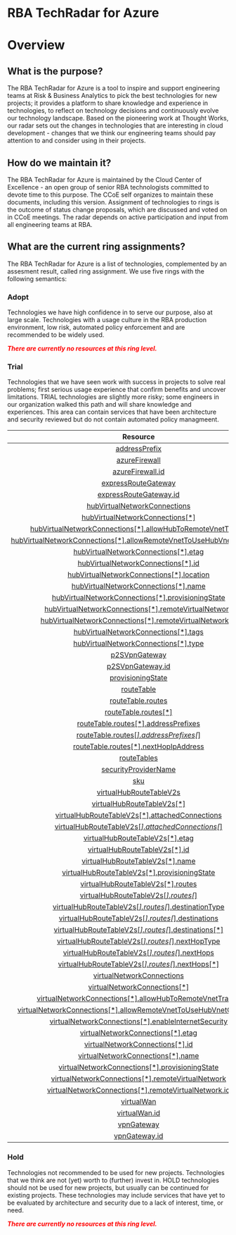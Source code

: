 
RBA TechRadar for Azure
=======================

# Overview

## What is the purpose?


The RBA TechRadar for Azure is a tool to inspire and support engineering teams at Risk & Business Analytics to pick the best technologies for new projects; it provides a platform to share knowledge and experience in technologies, to reflect on technology decisions and continuously evolve our technology landscape.  Based on the pioneering work at Thought Works, our radar sets out the changes in technologies that are interesting in cloud development - changes that we think our engineering teams should pay attention to and consider using in their projects.
## How do we maintain it?


The RBA TechRadar for Azure is maintained by the Cloud Center of Excellence - an open group of senior RBA technologists committed to devote time to this purpose.  The CCoE self organizes to maintain these documents, including this version.  Assignment of technologies to rings is the outcome of status change proposals, which are discussed and voted on in CCoE meetings.  The radar depends on active participation and input from all engineering teams at RBA.
## What are the current ring assignments?


The RBA TechRadar for Azure is a list of technologies, complemented by an assesment result, called ring assignment.  We use five rings with the following semantics:
### Adopt


Technologies we have high confidence in to serve our purpose, also at large scale.  Technologies with a usage culture in the RBA production environment, low risk, automated policy enforcement and are recommended to be widely used.  
  
***<font color="red"> There are currently no resources at this ring level. </font>***
### Trial


Technologies that we have seen work with success in projects to solve real problems;  first serious usage experience that confirm benefits and uncover limitations.  TRIAL technologies are slightly more risky; some engineers in our organization walked this path and will share knowledge and experiences.  This area can contain services that have been architecture and security reviewed but do not contain automated policy managmeent.  

|Resource|Description|Path|Status|
| :---: | :---: | :---: | :---: |
|[addressPrefix](https://github.com/openrba/python-azure-techradar/blob/master/Microsoft.Network/virtualHubs/addressPrefix/README.md)|UNKNOWN|Microsoft.Network/virtualHubs/addressPrefix|TRIAL|
|[azureFirewall](https://github.com/openrba/python-azure-techradar/blob/master/Microsoft.Network/virtualHubs/azureFirewall/README.md)|UNKNOWN|Microsoft.Network/virtualHubs/azureFirewall|TRIAL|
|[azureFirewall.id](https://github.com/openrba/python-azure-techradar/blob/master/Microsoft.Network/virtualHubs/azureFirewall.id/README.md)|UNKNOWN|Microsoft.Network/virtualHubs/azureFirewall.id|TRIAL|
|[expressRouteGateway](https://github.com/openrba/python-azure-techradar/blob/master/Microsoft.Network/virtualHubs/expressRouteGateway/README.md)|UNKNOWN|Microsoft.Network/virtualHubs/expressRouteGateway|TRIAL|
|[expressRouteGateway.id](https://github.com/openrba/python-azure-techradar/blob/master/Microsoft.Network/virtualHubs/expressRouteGateway.id/README.md)|UNKNOWN|Microsoft.Network/virtualHubs/expressRouteGateway.id|TRIAL|
|[hubVirtualNetworkConnections](https://github.com/openrba/python-azure-techradar/blob/master/Microsoft.Network/virtualHubs/hubVirtualNetworkConnections/README.md)|UNKNOWN|Microsoft.Network/virtualHubs/hubVirtualNetworkConnections|TRIAL|
|[hubVirtualNetworkConnections[*]](https://github.com/openrba/python-azure-techradar/blob/master/Microsoft.Network/virtualHubs/hubVirtualNetworkConnections[*]/README.md)|UNKNOWN|Microsoft.Network/virtualHubs/hubVirtualNetworkConnections[*]|TRIAL|
|[hubVirtualNetworkConnections[*].allowHubToRemoteVnetTransit](https://github.com/openrba/python-azure-techradar/blob/master/Microsoft.Network/virtualHubs/hubVirtualNetworkConnections[*].allowHubToRemoteVnetTransit/README.md)|UNKNOWN|Microsoft.Network/virtualHubs/hubVirtualNetworkConnections[*].allowHubToRemoteVnetTransit|TRIAL|
|[hubVirtualNetworkConnections[*].allowRemoteVnetToUseHubVnetGateways](https://github.com/openrba/python-azure-techradar/blob/master/Microsoft.Network/virtualHubs/hubVirtualNetworkConnections[*].allowRemoteVnetToUseHubVnetGateways/README.md)|UNKNOWN|Microsoft.Network/virtualHubs/hubVirtualNetworkConnections[*].allowRemoteVnetToUseHubVnetGateways|TRIAL|
|[hubVirtualNetworkConnections[*].etag](https://github.com/openrba/python-azure-techradar/blob/master/Microsoft.Network/virtualHubs/hubVirtualNetworkConnections[*].etag/README.md)|UNKNOWN|Microsoft.Network/virtualHubs/hubVirtualNetworkConnections[*].etag|TRIAL|
|[hubVirtualNetworkConnections[*].id](https://github.com/openrba/python-azure-techradar/blob/master/Microsoft.Network/virtualHubs/hubVirtualNetworkConnections[*].id/README.md)|UNKNOWN|Microsoft.Network/virtualHubs/hubVirtualNetworkConnections[*].id|TRIAL|
|[hubVirtualNetworkConnections[*].location](https://github.com/openrba/python-azure-techradar/blob/master/Microsoft.Network/virtualHubs/hubVirtualNetworkConnections[*].location/README.md)|UNKNOWN|Microsoft.Network/virtualHubs/hubVirtualNetworkConnections[*].location|TRIAL|
|[hubVirtualNetworkConnections[*].name](https://github.com/openrba/python-azure-techradar/blob/master/Microsoft.Network/virtualHubs/hubVirtualNetworkConnections[*].name/README.md)|UNKNOWN|Microsoft.Network/virtualHubs/hubVirtualNetworkConnections[*].name|TRIAL|
|[hubVirtualNetworkConnections[*].provisioningState](https://github.com/openrba/python-azure-techradar/blob/master/Microsoft.Network/virtualHubs/hubVirtualNetworkConnections[*].provisioningState/README.md)|UNKNOWN|Microsoft.Network/virtualHubs/hubVirtualNetworkConnections[*].provisioningState|TRIAL|
|[hubVirtualNetworkConnections[*].remoteVirtualNetwork](https://github.com/openrba/python-azure-techradar/blob/master/Microsoft.Network/virtualHubs/hubVirtualNetworkConnections[*].remoteVirtualNetwork/README.md)|UNKNOWN|Microsoft.Network/virtualHubs/hubVirtualNetworkConnections[*].remoteVirtualNetwork|TRIAL|
|[hubVirtualNetworkConnections[*].remoteVirtualNetwork.id](https://github.com/openrba/python-azure-techradar/blob/master/Microsoft.Network/virtualHubs/hubVirtualNetworkConnections[*].remoteVirtualNetwork.id/README.md)|UNKNOWN|Microsoft.Network/virtualHubs/hubVirtualNetworkConnections[*].remoteVirtualNetwork.id|TRIAL|
|[hubVirtualNetworkConnections[*].tags](https://github.com/openrba/python-azure-techradar/blob/master/Microsoft.Network/virtualHubs/hubVirtualNetworkConnections[*].tags/README.md)|UNKNOWN|Microsoft.Network/virtualHubs/hubVirtualNetworkConnections[*].tags|TRIAL|
|[hubVirtualNetworkConnections[*].type](https://github.com/openrba/python-azure-techradar/blob/master/Microsoft.Network/virtualHubs/hubVirtualNetworkConnections[*].type/README.md)|UNKNOWN|Microsoft.Network/virtualHubs/hubVirtualNetworkConnections[*].type|TRIAL|
|[p2SVpnGateway](https://github.com/openrba/python-azure-techradar/blob/master/Microsoft.Network/virtualHubs/p2SVpnGateway/README.md)|UNKNOWN|Microsoft.Network/virtualHubs/p2SVpnGateway|TRIAL|
|[p2SVpnGateway.id](https://github.com/openrba/python-azure-techradar/blob/master/Microsoft.Network/virtualHubs/p2SVpnGateway.id/README.md)|UNKNOWN|Microsoft.Network/virtualHubs/p2SVpnGateway.id|TRIAL|
|[provisioningState](https://github.com/openrba/python-azure-techradar/blob/master/Microsoft.Network/virtualHubs/provisioningState/README.md)|UNKNOWN|Microsoft.Network/virtualHubs/provisioningState|TRIAL|
|[routeTable](https://github.com/openrba/python-azure-techradar/blob/master/Microsoft.Network/virtualHubs/routeTable/README.md)|UNKNOWN|Microsoft.Network/virtualHubs/routeTable|TRIAL|
|[routeTable.routes](https://github.com/openrba/python-azure-techradar/blob/master/Microsoft.Network/virtualHubs/routeTable.routes/README.md)|UNKNOWN|Microsoft.Network/virtualHubs/routeTable.routes|TRIAL|
|[routeTable.routes[*]](https://github.com/openrba/python-azure-techradar/blob/master/Microsoft.Network/virtualHubs/routeTable.routes[*]/README.md)|UNKNOWN|Microsoft.Network/virtualHubs/routeTable.routes[*]|TRIAL|
|[routeTable.routes[*].addressPrefixes](https://github.com/openrba/python-azure-techradar/blob/master/Microsoft.Network/virtualHubs/routeTable.routes[*].addressPrefixes/README.md)|UNKNOWN|Microsoft.Network/virtualHubs/routeTable.routes[*].addressPrefixes|TRIAL|
|[routeTable.routes[*].addressPrefixes[*]](https://github.com/openrba/python-azure-techradar/blob/master/Microsoft.Network/virtualHubs/routeTable.routes[*].addressPrefixes[*]/README.md)|UNKNOWN|Microsoft.Network/virtualHubs/routeTable.routes[*].addressPrefixes[*]|TRIAL|
|[routeTable.routes[*].nextHopIpAddress](https://github.com/openrba/python-azure-techradar/blob/master/Microsoft.Network/virtualHubs/routeTable.routes[*].nextHopIpAddress/README.md)|UNKNOWN|Microsoft.Network/virtualHubs/routeTable.routes[*].nextHopIpAddress|TRIAL|
|[routeTables](https://github.com/openrba/python-azure-techradar/blob/master/Microsoft.Network/virtualHubs/routeTables/README.md)|UNKNOWN|Microsoft.Network/virtualHubs/routeTables|TRIAL|
|[securityProviderName](https://github.com/openrba/python-azure-techradar/blob/master/Microsoft.Network/virtualHubs/securityProviderName/README.md)|UNKNOWN|Microsoft.Network/virtualHubs/securityProviderName|TRIAL|
|[sku](https://github.com/openrba/python-azure-techradar/blob/master/Microsoft.Network/virtualHubs/sku/README.md)|UNKNOWN|Microsoft.Network/virtualHubs/sku|TRIAL|
|[virtualHubRouteTableV2s](https://github.com/openrba/python-azure-techradar/blob/master/Microsoft.Network/virtualHubs/virtualHubRouteTableV2s/README.md)|UNKNOWN|Microsoft.Network/virtualHubs/virtualHubRouteTableV2s|TRIAL|
|[virtualHubRouteTableV2s[*]](https://github.com/openrba/python-azure-techradar/blob/master/Microsoft.Network/virtualHubs/virtualHubRouteTableV2s[*]/README.md)|UNKNOWN|Microsoft.Network/virtualHubs/virtualHubRouteTableV2s[*]|TRIAL|
|[virtualHubRouteTableV2s[*].attachedConnections](https://github.com/openrba/python-azure-techradar/blob/master/Microsoft.Network/virtualHubs/virtualHubRouteTableV2s[*].attachedConnections/README.md)|UNKNOWN|Microsoft.Network/virtualHubs/virtualHubRouteTableV2s[*].attachedConnections|TRIAL|
|[virtualHubRouteTableV2s[*].attachedConnections[*]](https://github.com/openrba/python-azure-techradar/blob/master/Microsoft.Network/virtualHubs/virtualHubRouteTableV2s[*].attachedConnections[*]/README.md)|UNKNOWN|Microsoft.Network/virtualHubs/virtualHubRouteTableV2s[*].attachedConnections[*]|TRIAL|
|[virtualHubRouteTableV2s[*].etag](https://github.com/openrba/python-azure-techradar/blob/master/Microsoft.Network/virtualHubs/virtualHubRouteTableV2s[*].etag/README.md)|UNKNOWN|Microsoft.Network/virtualHubs/virtualHubRouteTableV2s[*].etag|TRIAL|
|[virtualHubRouteTableV2s[*].id](https://github.com/openrba/python-azure-techradar/blob/master/Microsoft.Network/virtualHubs/virtualHubRouteTableV2s[*].id/README.md)|UNKNOWN|Microsoft.Network/virtualHubs/virtualHubRouteTableV2s[*].id|TRIAL|
|[virtualHubRouteTableV2s[*].name](https://github.com/openrba/python-azure-techradar/blob/master/Microsoft.Network/virtualHubs/virtualHubRouteTableV2s[*].name/README.md)|UNKNOWN|Microsoft.Network/virtualHubs/virtualHubRouteTableV2s[*].name|TRIAL|
|[virtualHubRouteTableV2s[*].provisioningState](https://github.com/openrba/python-azure-techradar/blob/master/Microsoft.Network/virtualHubs/virtualHubRouteTableV2s[*].provisioningState/README.md)|UNKNOWN|Microsoft.Network/virtualHubs/virtualHubRouteTableV2s[*].provisioningState|TRIAL|
|[virtualHubRouteTableV2s[*].routes](https://github.com/openrba/python-azure-techradar/blob/master/Microsoft.Network/virtualHubs/virtualHubRouteTableV2s[*].routes/README.md)|UNKNOWN|Microsoft.Network/virtualHubs/virtualHubRouteTableV2s[*].routes|TRIAL|
|[virtualHubRouteTableV2s[*].routes[*]](https://github.com/openrba/python-azure-techradar/blob/master/Microsoft.Network/virtualHubs/virtualHubRouteTableV2s[*].routes[*]/README.md)|UNKNOWN|Microsoft.Network/virtualHubs/virtualHubRouteTableV2s[*].routes[*]|TRIAL|
|[virtualHubRouteTableV2s[*].routes[*].destinationType](https://github.com/openrba/python-azure-techradar/blob/master/Microsoft.Network/virtualHubs/virtualHubRouteTableV2s[*].routes[*].destinationType/README.md)|UNKNOWN|Microsoft.Network/virtualHubs/virtualHubRouteTableV2s[*].routes[*].destinationType|TRIAL|
|[virtualHubRouteTableV2s[*].routes[*].destinations](https://github.com/openrba/python-azure-techradar/blob/master/Microsoft.Network/virtualHubs/virtualHubRouteTableV2s[*].routes[*].destinations/README.md)|UNKNOWN|Microsoft.Network/virtualHubs/virtualHubRouteTableV2s[*].routes[*].destinations|TRIAL|
|[virtualHubRouteTableV2s[*].routes[*].destinations[*]](https://github.com/openrba/python-azure-techradar/blob/master/Microsoft.Network/virtualHubs/virtualHubRouteTableV2s[*].routes[*].destinations[*]/README.md)|UNKNOWN|Microsoft.Network/virtualHubs/virtualHubRouteTableV2s[*].routes[*].destinations[*]|TRIAL|
|[virtualHubRouteTableV2s[*].routes[*].nextHopType](https://github.com/openrba/python-azure-techradar/blob/master/Microsoft.Network/virtualHubs/virtualHubRouteTableV2s[*].routes[*].nextHopType/README.md)|UNKNOWN|Microsoft.Network/virtualHubs/virtualHubRouteTableV2s[*].routes[*].nextHopType|TRIAL|
|[virtualHubRouteTableV2s[*].routes[*].nextHops](https://github.com/openrba/python-azure-techradar/blob/master/Microsoft.Network/virtualHubs/virtualHubRouteTableV2s[*].routes[*].nextHops/README.md)|UNKNOWN|Microsoft.Network/virtualHubs/virtualHubRouteTableV2s[*].routes[*].nextHops|TRIAL|
|[virtualHubRouteTableV2s[*].routes[*].nextHops[*]](https://github.com/openrba/python-azure-techradar/blob/master/Microsoft.Network/virtualHubs/virtualHubRouteTableV2s[*].routes[*].nextHops[*]/README.md)|UNKNOWN|Microsoft.Network/virtualHubs/virtualHubRouteTableV2s[*].routes[*].nextHops[*]|TRIAL|
|[virtualNetworkConnections](https://github.com/openrba/python-azure-techradar/blob/master/Microsoft.Network/virtualHubs/virtualNetworkConnections/README.md)|UNKNOWN|Microsoft.Network/virtualHubs/virtualNetworkConnections|TRIAL|
|[virtualNetworkConnections[*]](https://github.com/openrba/python-azure-techradar/blob/master/Microsoft.Network/virtualHubs/virtualNetworkConnections[*]/README.md)|UNKNOWN|Microsoft.Network/virtualHubs/virtualNetworkConnections[*]|TRIAL|
|[virtualNetworkConnections[*].allowHubToRemoteVnetTransit](https://github.com/openrba/python-azure-techradar/blob/master/Microsoft.Network/virtualHubs/virtualNetworkConnections[*].allowHubToRemoteVnetTransit/README.md)|UNKNOWN|Microsoft.Network/virtualHubs/virtualNetworkConnections[*].allowHubToRemoteVnetTransit|TRIAL|
|[virtualNetworkConnections[*].allowRemoteVnetToUseHubVnetGateways](https://github.com/openrba/python-azure-techradar/blob/master/Microsoft.Network/virtualHubs/virtualNetworkConnections[*].allowRemoteVnetToUseHubVnetGateways/README.md)|UNKNOWN|Microsoft.Network/virtualHubs/virtualNetworkConnections[*].allowRemoteVnetToUseHubVnetGateways|TRIAL|
|[virtualNetworkConnections[*].enableInternetSecurity](https://github.com/openrba/python-azure-techradar/blob/master/Microsoft.Network/virtualHubs/virtualNetworkConnections[*].enableInternetSecurity/README.md)|UNKNOWN|Microsoft.Network/virtualHubs/virtualNetworkConnections[*].enableInternetSecurity|TRIAL|
|[virtualNetworkConnections[*].etag](https://github.com/openrba/python-azure-techradar/blob/master/Microsoft.Network/virtualHubs/virtualNetworkConnections[*].etag/README.md)|UNKNOWN|Microsoft.Network/virtualHubs/virtualNetworkConnections[*].etag|TRIAL|
|[virtualNetworkConnections[*].id](https://github.com/openrba/python-azure-techradar/blob/master/Microsoft.Network/virtualHubs/virtualNetworkConnections[*].id/README.md)|UNKNOWN|Microsoft.Network/virtualHubs/virtualNetworkConnections[*].id|TRIAL|
|[virtualNetworkConnections[*].name](https://github.com/openrba/python-azure-techradar/blob/master/Microsoft.Network/virtualHubs/virtualNetworkConnections[*].name/README.md)|UNKNOWN|Microsoft.Network/virtualHubs/virtualNetworkConnections[*].name|TRIAL|
|[virtualNetworkConnections[*].provisioningState](https://github.com/openrba/python-azure-techradar/blob/master/Microsoft.Network/virtualHubs/virtualNetworkConnections[*].provisioningState/README.md)|UNKNOWN|Microsoft.Network/virtualHubs/virtualNetworkConnections[*].provisioningState|TRIAL|
|[virtualNetworkConnections[*].remoteVirtualNetwork](https://github.com/openrba/python-azure-techradar/blob/master/Microsoft.Network/virtualHubs/virtualNetworkConnections[*].remoteVirtualNetwork/README.md)|UNKNOWN|Microsoft.Network/virtualHubs/virtualNetworkConnections[*].remoteVirtualNetwork|TRIAL|
|[virtualNetworkConnections[*].remoteVirtualNetwork.id](https://github.com/openrba/python-azure-techradar/blob/master/Microsoft.Network/virtualHubs/virtualNetworkConnections[*].remoteVirtualNetwork.id/README.md)|UNKNOWN|Microsoft.Network/virtualHubs/virtualNetworkConnections[*].remoteVirtualNetwork.id|TRIAL|
|[virtualWan](https://github.com/openrba/python-azure-techradar/blob/master/Microsoft.Network/virtualHubs/virtualWan/README.md)|UNKNOWN|Microsoft.Network/virtualHubs/virtualWan|TRIAL|
|[virtualWan.id](https://github.com/openrba/python-azure-techradar/blob/master/Microsoft.Network/virtualHubs/virtualWan.id/README.md)|UNKNOWN|Microsoft.Network/virtualHubs/virtualWan.id|TRIAL|
|[vpnGateway](https://github.com/openrba/python-azure-techradar/blob/master/Microsoft.Network/virtualHubs/vpnGateway/README.md)|UNKNOWN|Microsoft.Network/virtualHubs/vpnGateway|TRIAL|
|[vpnGateway.id](https://github.com/openrba/python-azure-techradar/blob/master/Microsoft.Network/virtualHubs/vpnGateway.id/README.md)|UNKNOWN|Microsoft.Network/virtualHubs/vpnGateway.id|TRIAL|

### Hold


Technologies not recommended to be used for new projects. Technologies that we think are not (yet) worth to (further) invest in.  HOLD technologies should not be used for new projects, but usually can be continued for existing projects.  These technologies may include services that have yet to be evaluated by architecture and security due to a lack of interest, time, or need.  
  
***<font color="red"> There are currently no resources at this ring level. </font>***